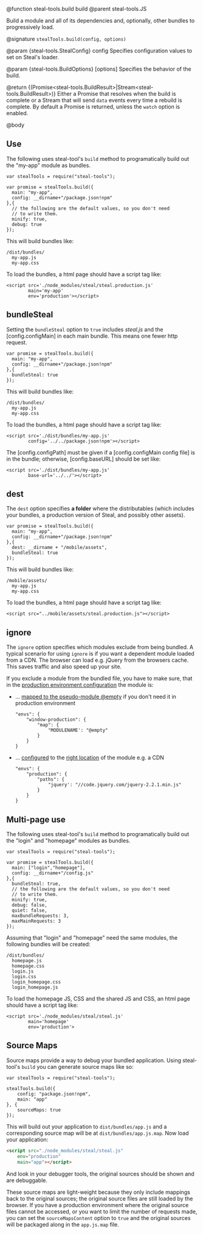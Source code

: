 @function steal-tools.build build
@parent steal-tools.JS 

Build a module and all of its dependencies and, optionally, other bundles to progressively load.

@signature `stealTools.build(config, options)`

@param {steal-tools.StealConfig} config 
Specifies configuration values to set on Steal's loader.
  
@param {steal-tools.BuildOptions} [options]
Specifies the behavior of the build.
  
@return {(Promise<steal-tools.BuildResult>|Stream<steal-tools.BuildResult>)} Either a Promise that resolves when the build is complete or a Stream that will send `data` events every time a rebuild is complete. By default a Promise is returned, unless the `watch` option is enabled.

@body

## Use

The following uses steal-tool's `build` method to programatically build out the "my-app"
module as bundles.    

    var stealTools = require("steal-tools");
    
    var promise = stealTools.build({
      main: "my-app",
      config: __dirname+"/package.json!npm"
    },{
      // the following are the default values, so you don't need
      // to write them.
      minify: true,
      debug: true
    });

This will build bundles like:

    /dist/bundles/
      my-app.js
      my-app.css

To load the bundles, a html page should have a script tag like:

```
<script src='./node_modules/steal/steal.production.js' 
        main='my-app'
        env='production'></script>
```

## bundleSteal

Setting the `bundleSteal` option to `true` includes _steal.js_ and the [config.configMain] in each
main bundle.  This means one fewer http request.  

    var promise = stealTools.build({
      main: "my-app",
      config: __dirname+"/package.json!npm"
    },{
      bundleSteal: true
    });

This will build bundles like:

    /dist/bundles/
      my-app.js
      my-app.css

To load the bundles, a html page should have a script tag like:

```
<script src='./dist/bundles/my-app.js' 
        config='../../package.json!npm'></script>
```

The [config.configPath] must be given if a [config.configMain config file] is in the bundle;
otherwise, [config.baseURL] should be set like:

```
<script src='./dist/bundles/my-app.js' 
        base-url='../../'></script>
```


## dest

The `dest` option specifies **a folder** where the distributables (which includes your bundles, a production version of Steal, and possibly other assets).


    var promise = stealTools.build({
      main: "my-app",
      config: __dirname+"/package.json!npm"
    },{
	  dest: __dirname + "/mobile/assets",
      bundleSteal: true
    });

This will build bundles like:

    /mobile/assets/
      my-app.js
      my-app.css

To load the bundles, a html page should have a script tag like:

```
<script src="../mobile/assets/steal.production.js"></script>
```

## <a name="ignore"></a>ignore

The `ignore` option specifies which modules exclude from being bundled.
A typical scenario for using `ignore` is if you want a dependent module loaded from a CDN.
The browser can load e.g. jQuery from the browsers cache. This saves traffic and also speed up your site.

If you exclude a module from the bundled file, you have to make sure, that in the [production environment configuration](http://stealjs.com/docs/config.envs.html)
the module is:

* ... [mapped to the pseudo-module @empty](http://stealjs.com/docs/config.map.html#ignoring-optional-dependencies) if you don't need it in production environment

    ```
    "envs": {
        "window-production": {
            "map": {
                "MODULENAME': "@empty"
            }
        }
    }
    ```

* ... [configured](http://stealjs.com/docs/steal.html#path-configure) to the [right location](http://stealjs.com/docs/config.paths.html) of the module e.g. a CDN

    ```
    "envs": {
        "production": {
            "paths": {
                "jquery': "//code.jquery.com/jquery-2.2.1.min.js"
            }
        }
    }
    ```


## Multi-page use

The following uses steal-tool's `build` method to programatically build out the "login" and "homepage"
modules as bundles.    

    var stealTools = require("steal-tools");
    
    var promise = stealTools.build({
      main: ["login","homepage"],
      config: __dirname+"/config.js"
    },{
      bundleSteal: true,
      // the following are the default values, so you don't need
      // to write them.
      minify: true,
      debug: false,
      quiet: false,
      maxBundleRequests: 3,
      maxMainRequests: 3
    });

Assuming that "login" and "homepage" need the same modules, the following bundles will be created:

    /dist/bundles/
      homepage.js
      homepage.css
      login.js
      login.css
      login_homepage.css
      login_homepage.js
      
To load the homepage JS, CSS and the shared JS and CSS, an html page should have a script tag like:

```
<script src='./node_modules/steal/steal.js' 
        main='homepage'
        env='production'>
```

## Source Maps

Source maps provide a way to debug your bundled application. Using steal-tool's `build` you can generate source maps like so:

    var stealTools = require("steal-tools");

    stealTools.build({
        config: "package.json!npm",
        main: "app"
    }, {
        sourceMaps: true
    });

This will build out your application to `dist/bundles/app.js` and a corresponding source map will be at `dist/bundles/app.js.map`. Now load your application:

```html
<script src="./node_modules/steal/steal.js"
    env="production"
    main="app"></script>
```

And look in your debugger tools, the original sources should be shown and are debuggable.

These source maps are light-weight because they only include mappings back to the original sources; the original source files are still loaded by the browser. If you have a production environment where the original source files cannot be accessed, or you want to limit the number of requests made, you can set the `sourceMapsContent` option to `true` and the original sources will be packaged along in the `app.js.map` file.
